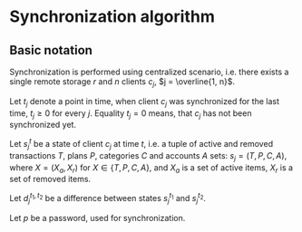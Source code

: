 # Synchronization algorithm

## Basic notation

Synchronization is performed using centralized scenario, i.e. there exists a single remote
storage $r$ and $n$ clients $c_j$, $j = \overline{1, n}$. 

Let $t_j$ denote a point in time, when client $c_j$ was synchronized for the last time, 
$t_j \geq 0$ for every $j$. Equality $t_j = 0$ means, that $c_j$ has not been synchronized 
yet.

Let $s_j^t$ be a state of client $c_j$ at time $t$, i.e. a tuple of active and removed
transactions $T$, plans $P$, categories $C$ and accounts $A$ sets: 
${s_j = \left(T, P, C, A\right)}$, where $X = \left(X_{a}, X_{r}\right)$ for $X \in \{T, P, C, A\}$, and $X_{a}$ is a set of active items, $X_{r}$ is a set of removed items.

Let $d_j^{t_1, t_2}$ be a difference between states $s_j^{t_1}$ and $s_j^{t_2}$.

Let $p$ be a password, used for synchronization.


